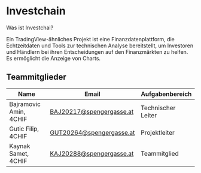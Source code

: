 # Investchain

Was ist Investchai?

Ein TradingView-ähnliches Projekt ist eine Finanzdatenplattform, die Echtzeitdaten und Tools zur technischen Analyse bereitstellt, um Investoren und Händlern bei ihren Entscheidungen auf den Finanzmärkten zu helfen. Es ermöglicht die Anzeige von Charts.

## Teammitglieder

| Name                   | Email                    | Aufgabenbereich   |
| ---------------------- | ------------------------ | ----------------- |
| Bajramovic Amin, 4CHIF | BAJ20217@spengergasse.at | Technischer Leiter|
| Gutic Filip, 4CHIF     | GUT20264@spengergasse.at | Projektleiter     |
| Kaynak Samet, 4CHIF    | KAJ20288@spengergasse.at | Teammitglied      |

